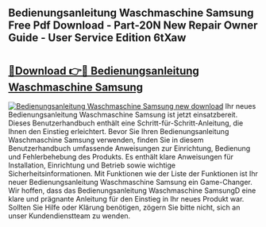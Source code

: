## Bedienungsanleitung Waschmaschine Samsung Free Pdf Download - Part-20N New Repair Owner Guide - User Service Edition 6tXaw

# <h2><a href="http://df3sa0k.blite.top/?on=Bedienungsanleitung+Waschmaschine+Samsung">🔗Download 👉🔴 Bedienungsanleitung Waschmaschine Samsung</a></h2>

[![Bedienungsanleitung Waschmaschine Samsung new download](https://i.imgur.com/lujVjoI.png)](http://df3sa0k.blite.top/?on=Bedienungsanleitung+Waschmaschine+Samsung)
Ihr neues Bedienungsanleitung Waschmaschine Samsung ist jetzt einsatzbereit. Dieses Benutzerhandbuch enthält eine Schritt-für-Schritt-Anleitung, die Ihnen den Einstieg erleichtert. Bevor Sie Ihren Bedienungsanleitung Waschmaschine Samsung verwenden, finden Sie in diesem Benutzerhandbuch umfassende Anweisungen zur Einrichtung, Bedienung und Fehlerbehebung des Produkts. Es enthält klare Anweisungen für Installation, Einrichtung und Betrieb sowie wichtige Sicherheitsinformationen. Mit Funktionen wie der Liste der Funktionen ist Ihr neuer Bedienungsanleitung Waschmaschine Samsung ein Game-Changer. Wir hoffen, dass das Bedienungsanleitung Waschmaschine SamsungD eine klare und prägnante Anleitung für den Einstieg in Ihr neues Produkt war. Sollten Sie Hilfe oder Klärung benötigen, zögern Sie bitte nicht, sich an unser Kundendienstteam zu wenden.
